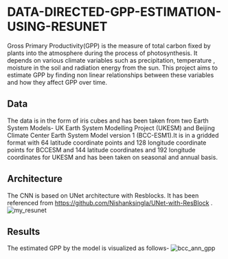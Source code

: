 # DATA-DIRECTED-GPP-ESTIMATION-USING-RESUNET
Gross Primary Productivity(GPP) is the measure of total carbon fixed by plants into the atmosphere during the process of photosynthesis. It depends on various climate variables such as precipitation, temperature , moisture in the soil and radiation energy from the sun. This project aims to estimate GPP by finding non linear relationships between these variables and how they affect GPP over time.


## Data
The data is in the form of iris cubes and has been taken from two Earth System Models- UK Earth System Modelling Project (UKESM) and Beijing Climate Center Earth System Model version 1 (BCC-ESM1).It is in a gridded format with 64 latitude coordinate points and 128 longitude coordinate points for BCCESM and 144 latitude coordinates and 192 longitude
coordinates for UKESM and has been taken on seasonal and annual basis.

## Architecture
The CNN is based on UNet architecture with Resblocks. 
It has been referenced from https://github.com/Nishanksingla/UNet-with-ResBlock .
![my_resunet](https://user-images.githubusercontent.com/73664577/142017799-193c0a8a-711e-4d43-a590-8d9b52f2e935.png)

## Results
The estimated GPP by the model is visualized as follows-
![bcc_ann_gpp](https://user-images.githubusercontent.com/73664577/142029030-79fa9c24-b394-43f3-85be-b8c46bfc8ed3.png)


